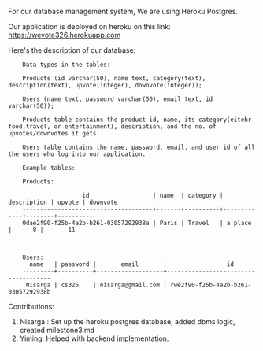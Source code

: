 
For our database management system, We are using Heroku Postgres. 

Our application is deployed on heroku on this link: https://wevote326.herokuapp.com

Here's the description of our database:


        Data types in the tables: 

        Products (id varchar(50), name text, category(text), description(text), upvote(integer), downvote(integer));

        Users (name text, password varchar(50), email text, id varchar(50));

        Products table contains the product id, name, its category(eitehr food,travel, or entertainment), description, and the no. of upvotes/downvotes it gets.
    
        Users table contains the name, password, email, and user id of all the users who log into our application.
        
        Example tables:

        Products:

                         id                  | name  | category | description | upvote | downvote 
        -------------------------------------+-------+----------+-------------+--------+----------
        0dae2f90-f25b-4a2b-b261-03057292938a | Paris | Travel   | a place     |      8 |       11

       

        Users:
          name   | password |       email       |                 id                  
        ---------+----------+-------------------+-------------------------------------
         Nisarga | cs326    | nisarga@gmail.com | rwe2f90-f25b-4a2b-b261-03057292938b


Contributions:

1. Nisarga : Set up the heroku postgres database, added dbms logic, created milestone3.md
2. Yiming: Helped with backend implementation.

